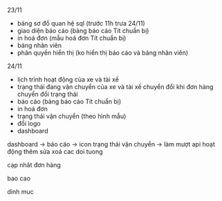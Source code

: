 23/11
- bảng sơ đồ quan hệ sql (trước 11h trưa 24/11)
- giao diện báo cáo (bảng báo cáo Tít chuẩn bị)
- in hoá đơn (mẫu hoá đơn Tít chuẩn bị)
- bảng nhân viên
- phân quyền hiển thị (ko hiển thị báo cáo và bảng nhân viên)

24/11
- lịch trình hoạt động của xe và tài xế
- trạng thái đang vận chuyển của xe và tài xế chuyển đổi khi đơn hàng chuyển đổi trạng thái
- báo cáo (bảng báo cáo Tít chuẩn bị)
- in hoá đơn
- trạng thái vận chuyển (theo hình mẫu)
- đổi logo
- dashboard



dashboard -> báo cáo -> icon trạng thái vận chuyển -> làm mượt api hoạt động thêm sửa xoá cac doi tuong

cạp nhât đơn hàng

bao cao

dinh muc